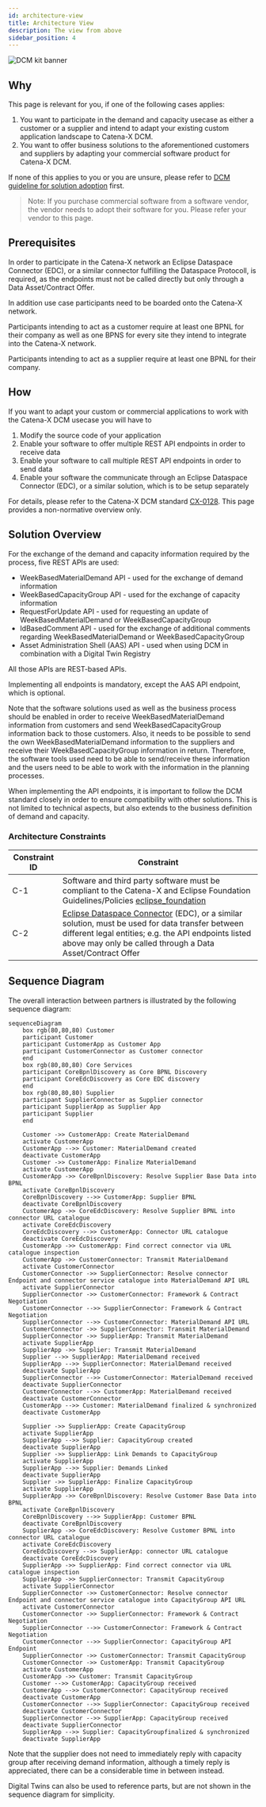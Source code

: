 ```yaml
---
id: architecture-view
title: Architecture View
description: The view from above
sidebar_position: 4
---
```


![DCM kit banner](/img/kit-icons/dcm-kit-icon.svg)

## Why​

This page is relevant for you, if one of the following cases applies:

1. You want to participate in the demand and capacity usecase as either a customer or a supplier and intend to adapt your existing custom application landscape to Catena-X DCM.
2. You want to offer business solutions to the aforementioned customers and suppliers by adapting your commercial software product for Catena-X DCM.

If none of this applies to you or you are unsure, please refer to [DCM guideline for solution adoption](page_dcm-guidelines-solution-adoption.md) first.

> Note: If you purchase commercial software from a software vendor, the vendor needs to adopt their software for you. Please refer your vendor to this page.

## Prerequisites

In order to participate in the Catena-X network an Eclipse Dataspace Connector (EDC), or a similar connector fulfilling the Dataspace Protocoll, is required, as the endpoints must not be called directly but only through a Data Asset/Contract Offer.

In addition use case participants need to be boarded onto the Catena-X network.

Participants intending to act as a customer require at least one BPNL for their company as well as one BPNS for every site they intend to integrate into the Catena-X network.

Participants intending to act as a supplier require at least one BPNL for their company.

## How

If you want to adapt your custom or commercial applications to work with the Catena-X DCM usecase you will have to

1. Modify the source code of your application
2. Enable your software to offer multiple REST API endpoints in order to receive data
3. Enable your software to call multiple REST API endpoints in order to send data
4. Enable your software the communicate through an Eclipse Dataspace Connector (EDC), or a similar solution, which is to be setup separately

For details, please refer to the Catena-X DCM standard [CX-0128](https://catena-x.net/de/standard-library). This page provides a non-normative overview only.

## Solution Overview

For the exchange of the demand and capacity information required by the process, five REST APIs are used:

- WeekBasedMaterialDemand API - used for the exchange of demand information
- WeekBasedCapacityGroup API - used for the exchange of capacity information
- RequestForUpdate API - used for requesting an update of WeekBasedMaterialDemand or WeekBasedCapacityGroup
- IdBasedComment API - used for the exchange of additional comments regarding WeekBasedMaterialDemand or WeekBasedCapacityGroup
- Asset Administration Shell (AAS) API - used when using DCM in combination with a Digital Twin Registry

All those APIs are REST-based APIs.

Implementing all endpoints is mandatory, except the AAS API endpoint, which is optional.

Note that the software solutions used as well as the business process should be enabled in order to receive WeekBasedMaterialDemand information from customers and send WeekBasedCapacityGroup information back to those customers. Also, it needs to be possible to send the own WeekBasedMaterialDemand information to the suppliers and receive their WeekBasedCapacityGroup information in return. Therefore, the software tools used need to be able to send/receive these information and the users need to be able to work with the information in the planning processes.

When implementing the API endpoints, it is important to follow the DCM standard closely in order to ensure compatibility with other solutions. This is not limited to technical aspects, but also extends to the business definition of demand and capacity.

### Architecture Constraints

| Constraint ID | Constraint |
| ------------- | ------------- |
| C-1 | Software and third party software must be compliant to the Catena-X and Eclipse Foundation Guidelines/Policies [eclipse_foundation](https://www.eclipse.org/projects/dev_process/) |
| C-2 | [Eclipse Dataspace Connector](https://github.com/eclipse-tractusx/tractusx-edc/tree/main) (EDC), or a similar solution, must be used for data transfer between different legal entities; e.g. the API endpoints listed above may only be called through a Data Asset/Contract Offer |

## Sequence Diagram

The overall interaction between partners is illustrated by the following sequence diagram:

```mermaid
sequenceDiagram
    box rgb(80,80,80) Customer
    participant Customer
    participant CustomerApp as Customer App
    participant CustomerConnector as Customer connector
    end
    box rgb(80,80,80) Core Services
    participant CoreBpnlDiscovery as Core BPNL Discovery
    participant CoreEdcDiscovery as Core EDC discovery
    end
    box rgb(80,80,80) Supplier
    participant SupplierConnector as Supplier connector
    participant SupplierApp as Supplier App
    participant Supplier
    end

    Customer ->> CustomerApp: Create MaterialDemand
    activate CustomerApp
    CustomerApp -->> Customer: MaterialDemand created
    deactivate CustomerApp
    Customer ->> CustomerApp: Finalize MaterialDemand
    activate CustomerApp
    CustomerApp ->> CoreBpnlDiscovery: Resolve Supplier Base Data into BPNL
    activate CoreBpnlDiscovery
    CoreBpnlDiscovery -->> CustomerApp: Supplier BPNL
    deactivate CoreBpnlDiscovery
    CustomerApp ->> CoreEdcDiscovery: Resolve Supplier BPNL into connector URL catalogue
    activate CoreEdcDiscovery
    CoreEdcDiscovery -->> CustomerApp: Connector URL catalogue
    deactivate CoreEdcDiscovery
    CustomerApp ->> CustomerApp: Find correct connector via URL catalogue inspection
    CustomerApp ->> CustomerConnector: Transmit MaterialDemand
    activate CustomerConnector
    CustomerConnector ->> SupplierConnector: Resolve connector Endpoint and connector service catalogue into MaterialDemand API URL
    activate SupplierConnector
    SupplierConnector ->> CustomerConnector: Framework & Contract Negotiation
    CustomerConnector -->> SupplierConnector: Framework & Contract Negotiation
    SupplierConnector -->> CustomerConnector: MaterialDemand API URL
    CustomerConnector ->> SupplierConnector: Transmit MaterialDemand
    SupplierConnector ->> SupplierApp: Transmit MaterialDemand
    activate SupplierApp
    SupplierApp ->> Supplier: Transmit MaterialDemand
    Supplier -->> SupplierApp: MaterialDemand received
    SupplierApp -->> SupplierConnector: MaterialDemand received
    deactivate SupplierApp
    SupplierConnector -->> CustomerConnector: MaterialDemand received
    deactivate SupplierConnector
    CustomerConnector -->> CustomerApp: MaterialDemand received
    deactivate CustomerConnector
    CustomerApp -->> Customer: MaterialDemand finalized & synchronized
    deactivate CustomerApp

    Supplier ->> SupplierApp: Create CapacityGroup
    activate SupplierApp
    SupplierApp -->> Supplier: CapacityGroup created
    deactivate SupplierApp
    Supplier ->> SupplierApp: Link Demands to CapacityGroup
    activate SupplierApp
    SupplierApp -->> Supplier: Demands Linked
    deactivate SupplierApp
    Supplier ->> SupplierApp: Finalize CapacityGroup
    activate SupplierApp
    SupplierApp ->> CoreBpnlDiscovery: Resolve Customer Base Data into BPNL
    activate CoreBpnlDiscovery
    CoreBpnlDiscovery -->> SupplierApp: Customer BPNL
    deactivate CoreBpnlDiscovery
    SupplierApp ->> CoreEdcDiscovery: Resolve Customer BPNL into connector URL catalogue
    activate CoreEdcDiscovery
    CoreEdcDiscovery -->> SupplierApp: connector URL catalogue
    deactivate CoreEdcDiscovery
    SupplierApp ->> SupplierApp: Find correct connector via URL catalogue inspection
    SupplierApp ->> SupplierConnector: Transmit CapacityGroup
    activate SupplierConnector
    SupplierConnector ->> CustomerConnector: Resolve connector Endpoint and connector service catalogue into CapacityGroup API URL
    activate CustomerConnector
    CustomerConnector ->> SupplierConnector: Framework & Contract Negotiation
    SupplierConnector -->> CustomerConnector: Framework & Contract Negotiation
    CustomerConnector -->> SupplierConnector: CapacityGroup API Endpoint
    SupplierConnector ->> CustomerConnector: Transmit CapacityGroup
    CustomerConnector ->> CustomerApp: Transmit CapacityGroup
    activate CustomerApp
    CustomerApp ->> Customer: Transmit CapacityGroup
    Customer -->> CustomerApp: CapacityGroup received
    CustomerApp -->> CustomerConnector: CapacityGroup received
    deactivate CustomerApp
    CustomerConnector -->> SupplierConnector: CapacityGroup received
    deactivate CustomerConnector
    SupplierConnector -->> SupplierApp: CapacityGroup received
    deactivate SupplierConnector
    SupplierApp -->> Supplier: CapacityGroupfinalized & synchronized
    deactivate SupplierApp
```

Note that the supplier does not need to immediately reply with capacity group after receiving demand information, although a timely reply is appreciated, there can be a considerable time in between instead.

Digital Twins can also be used to reference parts, but are not shown in the sequence diagram for simplicity.
